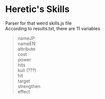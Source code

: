 # Heretic's Skills

Parser for that weird skills.js file  
According to results.txt, there are 11 variables
>nameJP  
>nameEN  
>attribute  
>cost  
>power  
>hits  
>kuli (???)  
>hit  
>target  
>strengthen  
>effect 